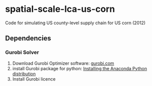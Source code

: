 # spatial-scale-lca-us-corn

Code for simulating US county-level supply chain for US corn (2012)

## Dependencies

### Gurobi Solver

1. Download Gurobi Optimizer software: [gurobi.com](https://www.gurobi.com)
1. install Gurobi package for python: [Installing the Anaconda Python distribution](https://www.gurobi.com/documentation/7.5/quickstart_mac/installing_the_anaconda_py.html#section:Anaconda)
1. Install Gurobi licence
